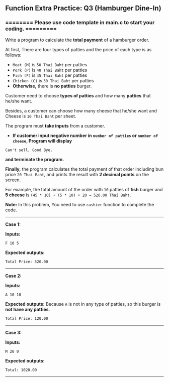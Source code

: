 ## Function Extra Practice: Q3 (Hamburger Dine-In)

### ======== Please use code template in main.c to start your coding. =========

Write a program to calculate the **total payment** of a hamburger order.

At first, There are four types of patties and the price of each type is as follows:

* `Meat (M)` is `50 Thai Baht` per patties
* `Pork (P)` is `40 Thai Baht` per patties
* `Fish (F)` is `45 Thai Baht` per patties
* `Chicken (C)` is `30 Thai Baht` per patties
* **Otherwise,** there is **no patties** burger.

Customer need to choose **types of patties** and how many **patties** that he/she want.

Besides, a customer can choose how many cheese that he/she want and Cheese is `10 Thai Baht` per sheet.

The program must **take inputs** from a customer.

* **If customer input negative number in `number of patties` or `number of cheese`, Program will display**

```
Can't sell, Good Bye.
```

**and terminate the program.**

**Finally,** the program calculates the total payment of that order including bun price `20 Thai Baht`, and prints the result with **2 decimal points** on the screen.

For example, the total amount of the order with `10` patties of **fish** burger and **5 cheese** is `(45 * 10) + (5 * 10) + 20 = 520.00 Thai Baht`.

**Note:** In this problem, You need to use `cashier` function to complete the code.

<hr>

**Case 1:**

**Inputs:**

```
F 10 5
```

**Expected outputs:**

```
Total Price: 520.00
```

<hr>

**Case 2:**

**Inputs:**

```
A 10 10
```

**Expected outputs:** Because `A` is not in any type of patties, so this burger is **not have any patties**.

```
Total Price: 120.00
```

<hr>

**Case 3:**

**Inputs:**

```
M 20 0
```

**Expected outputs:**

```
Total: 1020.00
```

<hr>
